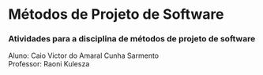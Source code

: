 # Métodos de Projeto de Software
### Atividades para a disciplina de métodos de projeto de software
   Aluno: Caio Victor do Amaral Cunha Sarmento </br>
   Professor: Raoni Kulesza


